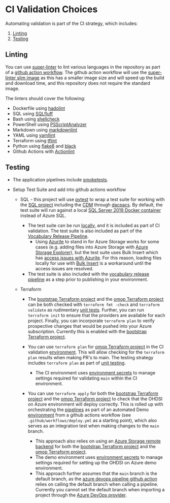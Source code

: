 # CI Validation Choices

Automating validation is part of the CI strategy, which includes:

1. [Linting](/docs/design_choices/ci_validation.md#linting)
2. [Testing](/docs/design_choices/ci_validation.md#testing)

## Linting

You can use [super-linter](https://github.com/github/super-linter) to lint various languages in the repository as part of a [github action workflow](https://github.com/github/super-linter#example-connecting-github-action-workflow).  The github action workflow will use the [super-linter slim image](https://github.com/github/super-linter#slim-image) as this has a smaller image size and will speed up the build and download time, and this repository does not require the standard image.

The linters should cover the following:

* Dockerfile using [hadolint](https://github.com/hadolint/hadolint)
* SQL using [SQLfluff](https://github.com/sqlfluff/sqlfluff)
* Bash using [shellcheck](https://github.com/koalaman/shellcheck)
* PowerShell using [PSScriptAnalyzer](https://github.com/PowerShell/Psscriptanalyzer)
* Markdown using [markdownlint](https://github.com/DavidAnson/markdownlint)
* YAML using [yamllint](https://github.com/adrienverge/yamllint)
* Terraform using [tflint](https://github.com/terraform-linters/tflint)
* Python using [flake8](https://flake8.pycqa.org/en/latest) and [black](https://black.readthedocs.io/en/stable/getting_started.html)
* Github Actions with [Actionlint](https://github.com/rhysd/actionlint/)

## Testing

* The application pipelines include [smoketests](/pipelines/templates/smoke_test/).

* Setup Test Suite and add into github actions workflow
  * SQL - this project will use [pytest](https://docs.pytest.org/en/7.1.x/) to wrap a test suite for working with the [SQL project](/sql) including the [CDM](/sql/cdm/) through [dacpacs](https://docs.microsoft.com/en-us/sql/relational-databases/data-tier-applications/data-tier-applications?view=sql-server-ver15).  By default, the test suite will run against a local [SQL Server 2019 Docker container](https://docs.microsoft.com/en-us/sql/linux/sql-server-linux-docker-container-deployment?view=sql-server-ver15) instead of Azure SQL.
    * The test suite can be run [locally](/local_development_setup.md#sql-testing), and it is included as part of CI validation.  The test suite is also included as part of the [Vocabulary Release Pipeline](/pipelines/README.md/#vocabulary-release-pipeline).
      * Using [Azurite](https://github.com/Azure/Azurite) to stand in for Azure Storage works for some cases (e.g. adding files into Azure Storage with [Azure Storage Explorer](https://github.com/Azure/Azurite#storage-explorer)), but the test suite uses Bulk Insert which has [access issues with Azurite](https://github.com/Azure/Azurite/issues/1474).  For this reason, loading files locally for use with [Bulk Insert](/sql/cdm/v5.3.1/omop_vocabulary_ddl/Scripts/Script.PostDeployment.UnitTest.sql) is a workaround until the access issues are resolved.
    * The test suite is also included with the [vocabulary release pipeline](/pipelines/README.md/#vocabulary-release-pipeline) as a step prior to publishing in your environment.

  * Terraform
    * The [bootstrap Terraform project](/infra/terraform/bootstrap/README.md) and the [omop Terraform project](/infra/terraform/omop/README.md) can be both checked with `terraform fmt -check` and `terraform validate` as rudimentary [unit tests](https://www.hashicorp.com/blog/testing-hashicorp-terraform).  Further, you can run `terraform init` to ensure that the providers are available for each project.  Finally, you can incorporate `terraform plan` to verify prospective changes that would be pushed into your Azure subscription.  Currently this is enabled with the [bootstrap Terraform project](/infra/terraform/bootstrap/README.md).

    * You can use `terraform plan` for [omop Terraform project](/infra/terraform/omop/README.md) in the CI validation [environment](https://docs.github.com/en/actions/deployment/targeting-different-environments/using-environments-for-deployment).  This will allow checking for the `terraform plan` results when making PR's to main.  The testing strategy includes `terraform plan` as part of [unit testing](https://www.hashicorp.com/blog/testing-hashicorp-terraform).
      * The CI environment uses [environment secrets](https://docs.github.com/en/actions/deployment/targeting-different-environments/using-environments-for-deployment#environment-secrets) to manage settings required for validating `main` within the CI environment.

    * You can use `terraform apply` for both the [bootstrap Terraform project](/infra/terraform/bootstrap/README.md) and the [omop Terraform project](/infra/terraform/omop/README.md) to check that the OHDSI on Azure environment will deploy correctly.  This is rolled up with orchestrating the [pipelines](/pipelines/README.md) as part of an automated Demo [environment](https://docs.github.com/en/actions/deployment/targeting-different-environments/using-environments-for-deployment) from a github actions workflow (see `.github/workflows/deploy.yml` as a starting point), which also serves as an integration test when making changes to the `main` branch.
      * This approach also relies on using an [Azure Storage remote backend](https://docs.microsoft.com/en-us/azure/developer/terraform/store-state-in-azure-storage?tabs=azure-cli) for both the [bootstrap Terraform project](/infra/terraform/bootstrap/README.md) and the [omop Terraform project](/infra/terraform/omop/README.md).
      * The demo environment uses [environment secrets](https://docs.github.com/en/actions/deployment/targeting-different-environments/using-environments-for-deployment#environment-secrets) to manage settings required for setting up the OHDSI on Azure demo environment.
      * This approach further assumes that the `main` branch is the default branch, as the [azure devops pipeline github action](https://docs.microsoft.com/en-us/azure/devops/pipelines/ecosystems/github-actions?#branch-considerations) relies on calling the default branch when calling a pipeline.  Currently you cannot set the default branch when importing a project through the [Azure DevOps provider](https://github.com/microsoft/terraform-provider-azuredevops/issues/297).
